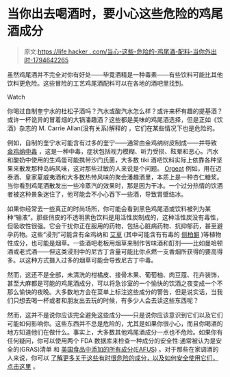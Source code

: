 # 当你出去喝酒时，要小心这些危险的鸡尾酒成分

> 原文:[https://life hacker . com/当心-这些-危险的-鸡尾酒-配料-当你外出时-1794642265](https://lifehacker.com/beware-these-risky-cocktail-ingredients-when-you-go-out-1794642265)

虽然鸡尾酒并不完全对你有好处——毕竟酒精是一种毒素——有些饮料可能比其他饮料更危险。这些冒险的工艺鸡尾酒配料可以在各地的酒吧里找到。

Watch

你喝过自制奎宁水的杜松子酒吗？汽水或酸汽水怎么样？或许来杯有趣的提基酒？或许一杯诡异的冒着烟的大锅潘趣酒？这些都是美味的鸡尾酒选择，但是正如《饮酒》杂志的 M. Carrie Allan(没有关系)解释的 ，它们在某些情况下也是危险的。

例如，自制的奎宁水可能含有过多的奎宁——通常由金鸡纳树皮制成——并导致 [金鸡纳中毒](https://en.wikipedia.org/wiki/Cinchonism) ，这是一种中毒，症状包括视力模糊、听力受损、眩晕和恶心。汽水和酸奶中使用的生鸡蛋可能携带沙门氏菌，大多数 tiki 酒吧饮料实际上依靠各种坚果来散发那种岛屿风味，这对那些过敏的人来说是个问题。 [Orgeat](https://en.wikipedia.org/wiki/Orgeat_syrup) 例如，用在迈泰酒、皇家夏威夷酒和大多数热带风味的聚会潘趣酒里，本质上是一种杏仁糖浆。当你看到鸡尾酒散发出一些冷蒸汽的效果时，那是因为干冰。一个过分热情的饮酒者被这种景象迷住了，他可能会不小心吞下一些酒，导致胃壁结冰。

如果你经常去一些真正的时尚场所，你可能会看到黑色鸡尾酒或饮料被列为某种“输液”。那些俏皮的不透明黑色饮料是用活性炭制成的，这种活性炭没有毒性，但吸收性很强。它会干扰你正在服用的药物，包括心脏病药物、抗抑郁药，甚至避孕药物。这些“浸剂”可能含有金鸡纳和 [艾草](https://en.wikipedia.org/wiki/Artemisia_absinthium) (其中可能含有有毒的 [侧柏酮](https://en.wikipedia.org/wiki/Thujone) )等植物性成分，也可能是烟草。一些酒吧老板用烟草来制作苦味酒和酊剂——比如曼哈顿酒或老式酒——但这类浸剂中的尼古丁含量可能比你点燃一支香烟所获得的要高得多。以这种方式摄入过多的烟草可能会导致尼古丁中毒。

然而，这还不是全部，未清洗的柑橘皮、接骨木果、葡萄柚、肉豆蔻、花卉装饰，甚至大麻都是可能的鸡尾酒成分，可以将急诊室的一个愉快的饮酒之夜变成一个不那么愉快的夜晚。大多数地方会在菜单上标注这些成分的警告，但是说实话，当我们只想去喝一杯或者和朋友出去玩的时候，有多少人会去读这些东西呢？

然而，这并不是说你应该完全避免这些成分——只是说你应该意识到它们以及它们可能如何影响你。这些东西并不总是危险的，尤其是如果你很小心，而且你喝酒的地方知道他们在做什么。事实上，大多数其他鸡尾酒成分一点也不危险。如果你有任何疑问，你可以使用两个 FDA 数据库来检查一种成分的安全性:通常被认为是安全的(GRAS)清单 和 [美国食品中添加的所有成分(EAFUS)](https://www.accessdata.fda.gov/scripts/fcn/fcnnavigation.cfm?rpt=eafuslisting) 。对于那些在家调酒的人来说，你可以 [了解更多关于这些有时很危险的成分，以及如何安全使用它们，点击这里](http://imbibemagazine.com/dangerous-drinks/) 。